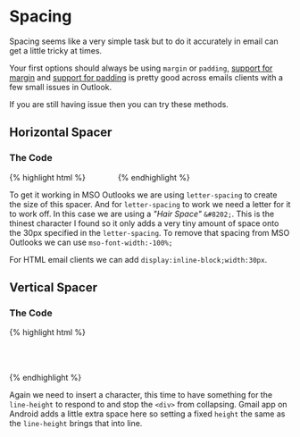 # Spacing
Spacing seems like a very simple task but to do it accurately in email can get a little tricky at times.

Your first options should always be using `margin` or `padding`, [support for margin](https://www.caniemail.com/features/css-margin/) and [support for padding](https://www.caniemail.com/features/css-padding) is pretty good across emails clients with a few small issues in Outlook.

If you are still having issue then you can try these methods.

## Horizontal Spacer

### The Code
{% highlight html %}
<i style="letter-spacing:50px;mso-font-width:-100%;display:inline-block;width:50px">&#8202;</i>
{% endhighlight %}

To get it working in MSO Outlooks we are using `letter-spacing` to create the size of this spacer. And for `letter-spacing` to work we need a letter for it to work off.  In this case we are using a _"Hair Space"_ `&#8202;`.  This is the thinest character I found so it only adds a very tiny amount of space onto the 30px specified in the `letter-spacing`.  To remove that spacing from MSO Outlooks we can use `mso-font-width:-100%;`

For HTML email clients we can add `display:inline-block;width:30px`.


## Vertical Spacer

### The Code
{% highlight html %}
<div style="line-height:50px;height:50px;">&#8202;</div>
{% endhighlight %}

Again we need to insert a character, this time to have something for the `line-height` to respond to and stop the `<div>` from collapsing.  Gmail app on Android adds a little extra space here so setting a fixed `height` the same as the `line-height` brings that into line.
